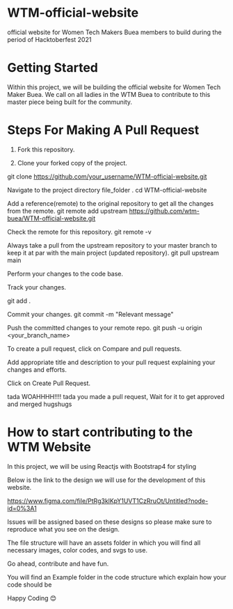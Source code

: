 # WTM-official-website

official website for Women Tech Makers Buea members to build during the period of Hacktoberfest 2021

# Getting Started

Within this project, we will be building the official website for Women Tech Maker Buea.
We call on all ladies in the WTM Buea to contribute to this master piece being built for the community.

# Steps For Making A Pull Request

1. Fork this repository.

2. Clone your forked copy of the project.

git clone https://github.com/your_username/WTM-official-website.git

Navigate to the project directory file_folder .
cd WTM-official-website

Add a reference(remote) to the original repository to get all the changes from the remote.
git remote add upstream https://github.com/wtm-buea/WTM-official-website.git

Check the remote for this repository.
git remote -v

Always take a pull from the upstream repository to your master branch to keep it at par with the main project (updated repository).
git pull upstream main

Perform your changes to the code base.

Track your changes.

git add .

Commit your changes.
git commit -m "Relevant message"

Push the committed changes to your remote repo.
git push -u origin <your_branch_name>

To create a pull request, click on Compare and pull requests.

Add appropriate title and description to your pull request explaining your changes and efforts.

Click on Create Pull Request.

tada WOAHHHH!!!! tada you made a pull request, Wait for it to get approved and merged hugshugs

# How to start contributing to the WTM Website

In this project, we will be using Reactjs with Bootstrap4 for styling

Below is the link to the design we will use for the development of this website.

https://www.figma.com/file/PtRg3klKpY1UVT1CzRruOt/Untitled?node-id=0%3A1

Issues will be assigned based on these designs so please make sure to reproduce what you see on the design.

The file structure will have an assets folder in which you will find all necessary images, color codes, and svgs to use.

Go ahead, contribute and have fun.

You will find an Example folder in the code structure which explain how your code should be

Happy Coding 😊
